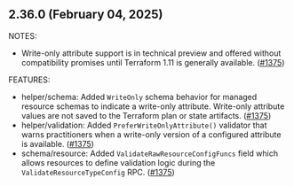 ## 2.36.0 (February 04, 2025)

NOTES:

* Write-only attribute support is in technical preview and offered without compatibility promises until Terraform 1.11 is generally available. ([#1375](https://github.com/hashicorp/terraform-plugin-sdk/issues/1375))

FEATURES:

* helper/schema: Added `WriteOnly` schema behavior for managed resource schemas to indicate a write-only attribute. Write-only attribute values are not saved to the Terraform plan or state artifacts. ([#1375](https://github.com/hashicorp/terraform-plugin-sdk/issues/1375))
* helper/validation: Added `PreferWriteOnlyAttribute()` validator that warns practitioners when a write-only version of a configured attribute is available. ([#1375](https://github.com/hashicorp/terraform-plugin-sdk/issues/1375))
* schema/resource: Added `ValidateRawResourceConfigFuncs` field which allows resources to define validation logic during the `ValidateResourceTypeConfig` RPC. ([#1375](https://github.com/hashicorp/terraform-plugin-sdk/issues/1375))

